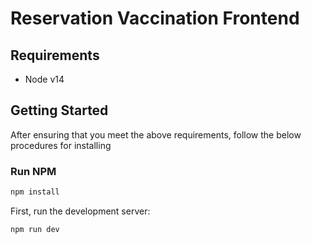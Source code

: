 # Reservation Vaccination Frontend

## Requirements

- Node v14


## Getting Started

After ensuring that you meet the above requirements, follow the below procedures for installing

### Run NPM

```bash
npm install
```


First, run the development server:

```bash
npm run dev
```

